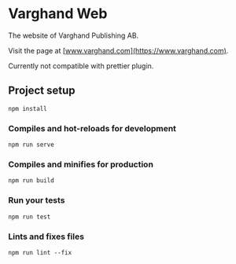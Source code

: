 # Varghand Web

The website of Varghand Publishing AB.

Visit the page at [www.varghand.com](https://www.varghand.com).

Currently not compatible with prettier plugin.

## Project setup
```
npm install
```

### Compiles and hot-reloads for development
```
npm run serve
```

### Compiles and minifies for production
```
npm run build
```

### Run your tests
```
npm run test
```

### Lints and fixes files
```
npm run lint --fix
```

